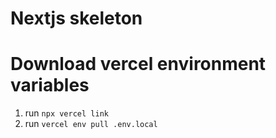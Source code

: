 # Nextjs skeleton

# Download vercel environment variables

1. run `npx vercel link`
2. run `vercel env pull .env.local`
